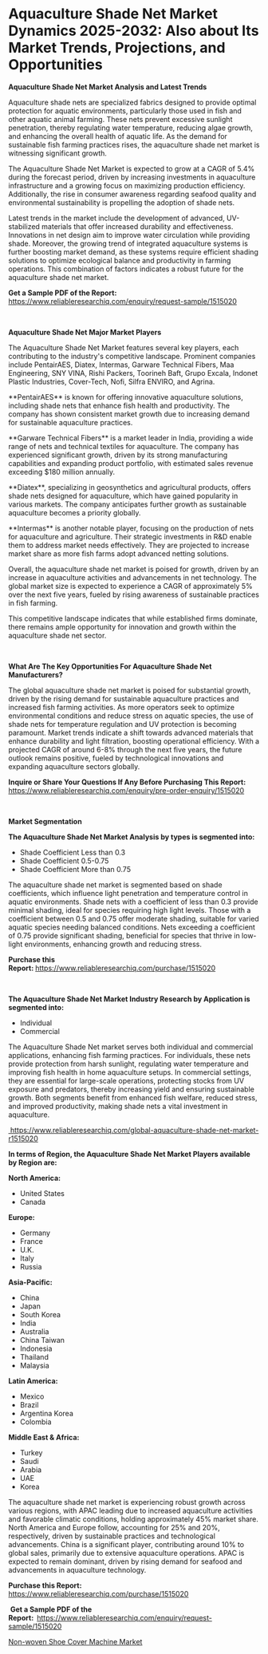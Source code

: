 <p><h1>Aquaculture Shade Net Market Dynamics 2025-2032: Also about Its Market Trends, Projections, and Opportunities</h1></p><p><strong>Aquaculture Shade Net Market Analysis and Latest Trends</strong></p>
<p><p>Aquaculture shade nets are specialized fabrics designed to provide optimal protection for aquatic environments, particularly those used in fish and other aquatic animal farming. These nets prevent excessive sunlight penetration, thereby regulating water temperature, reducing algae growth, and enhancing the overall health of aquatic life. As the demand for sustainable fish farming practices rises, the aquaculture shade net market is witnessing significant growth.</p><p>The Aquaculture Shade Net Market is expected to grow at a CAGR of 5.4% during the forecast period, driven by increasing investments in aquaculture infrastructure and a growing focus on maximizing production efficiency. Additionally, the rise in consumer awareness regarding seafood quality and environmental sustainability is propelling the adoption of shade nets. </p><p>Latest trends in the market include the development of advanced, UV-stabilized materials that offer increased durability and effectiveness. Innovations in net design aim to improve water circulation while providing shade. Moreover, the growing trend of integrated aquaculture systems is further boosting market demand, as these systems require efficient shading solutions to optimize ecological balance and productivity in farming operations. This combination of factors indicates a robust future for the aquaculture shade net market.</p></p>
<p><strong>Get a Sample PDF of the Report:&nbsp;</strong> <a href="https://www.reliableresearchiq.com/enquiry/request-sample/1515020?utm_campaign=3570&utm_medium=2&utm_source=Github&utm_content=ia&utm_term=29032025&utm_id=aquaculture-shade-net">https://www.reliableresearchiq.com/enquiry/request-sample/1515020</a></p>
<p>&nbsp;</p>
<p><strong>Aquaculture Shade Net Major Market Players</strong></p>
<p><p>The Aquaculture Shade Net Market features several key players, each contributing to the industry's competitive landscape. Prominent companies include PentairAES, Diatex, Intermas, Garware Technical Fibers, Maa Engineering, SNY VINA, Rishi Packers, Toorineh Baft, Grupo Excala, Indonet Plastic Industries, Cover-Tech, Nofi, Silfra ENVIRO, and Agrina.</p><p>**PentairAES** is known for offering innovative aquaculture solutions, including shade nets that enhance fish health and productivity. The company has shown consistent market growth due to increasing demand for sustainable aquaculture practices. </p><p>**Garware Technical Fibers** is a market leader in India, providing a wide range of nets and technical textiles for aquaculture. The company has experienced significant growth, driven by its strong manufacturing capabilities and expanding product portfolio, with estimated sales revenue exceeding $180 million annually.</p><p>**Diatex**, specializing in geosynthetics and agricultural products, offers shade nets designed for aquaculture, which have gained popularity in various markets. The company anticipates further growth as sustainable aquaculture becomes a priority globally.</p><p>**Intermas** is another notable player, focusing on the production of nets for aquaculture and agriculture. Their strategic investments in R&D enable them to address market needs effectively. They are projected to increase market share as more fish farms adopt advanced netting solutions.</p><p>Overall, the aquaculture shade net market is poised for growth, driven by an increase in aquaculture activities and advancements in net technology. The global market size is expected to experience a CAGR of approximately 5% over the next five years, fueled by rising awareness of sustainable practices in fish farming.</p><p>This competitive landscape indicates that while established firms dominate, there remains ample opportunity for innovation and growth within the aquaculture shade net sector.</p></p>
<p>&nbsp;</p>
<p><strong>What Are The Key Opportunities For Aquaculture Shade Net Manufacturers?</strong></p>
<p><p>The global aquaculture shade net market is poised for substantial growth, driven by the rising demand for sustainable aquaculture practices and increased fish farming activities. As more operators seek to optimize environmental conditions and reduce stress on aquatic species, the use of shade nets for temperature regulation and UV protection is becoming paramount. Market trends indicate a shift towards advanced materials that enhance durability and light filtration, boosting operational efficiency. With a projected CAGR of around 6-8% through the next five years, the future outlook remains positive, fueled by technological innovations and expanding aquaculture sectors globally.</p></p>
<p><strong>Inquire or Share Your Questions If Any Before Purchasing This Report:</strong> <a href="https://www.reliableresearchiq.com/enquiry/pre-order-enquiry/1515020?utm_campaign=3570&utm_medium=2&utm_source=Github&utm_content=ia&utm_term=29032025&utm_id=aquaculture-shade-net">https://www.reliableresearchiq.com/enquiry/pre-order-enquiry/1515020</a></p>
<p>&nbsp;</p>
<p><strong>Market Segmentation</strong></p>
<p><strong>The Aquaculture Shade Net Market Analysis by types is segmented into:</strong></p>
<p><ul><li>Shade Coefficient Less than 0.3</li><li>Shade Coefficient 0.5-0.75</li><li>Shade Coefficient More than 0.75</li></ul></p>
<p><p>The aquaculture shade net market is segmented based on shade coefficients, which influence light penetration and temperature control in aquatic environments. Shade nets with a coefficient of less than 0.3 provide minimal shading, ideal for species requiring high light levels. Those with a coefficient between 0.5 and 0.75 offer moderate shading, suitable for varied aquatic species needing balanced conditions. Nets exceeding a coefficient of 0.75 provide significant shading, beneficial for species that thrive in low-light environments, enhancing growth and reducing stress.</p></p>
<p><strong>Purchase this Report:&nbsp;</strong><a href="https://www.reliableresearchiq.com/purchase/1515020?utm_campaign=3570&utm_medium=2&utm_source=Github&utm_content=ia&utm_term=29032025&utm_id=aquaculture-shade-net">https://www.reliableresearchiq.com/purchase/1515020</a></p>
<p>&nbsp;</p>
<p><strong>The Aquaculture Shade Net Market Industry Research by Application is segmented into:</strong></p>
<p><ul><li>Individual</li><li>Commercial</li></ul></p>
<p><p>The Aquaculture Shade Net market serves both individual and commercial applications, enhancing fish farming practices. For individuals, these nets provide protection from harsh sunlight, regulating water temperature and improving fish health in home aquaculture setups. In commercial settings, they are essential for large-scale operations, protecting stocks from UV exposure and predators, thereby increasing yield and ensuring sustainable growth. Both segments benefit from enhanced fish welfare, reduced stress, and improved productivity, making shade nets a vital investment in aquaculture.</p></p>
<p><a href="https://www.reliableresearchiq.com/global-aquaculture-shade-net-market-r1515020?utm_campaign=3570&utm_medium=2&utm_source=Github&utm_content=ia&utm_term=29032025&utm_id=aquaculture-shade-net">&nbsp;https://www.reliableresearchiq.com/global-aquaculture-shade-net-market-r1515020</a></p>
<p><strong>In terms of Region, the Aquaculture Shade Net Market Players available by Region are:</strong></p>
<p>
    <p> <strong> North America: </strong>
        <ul>
            <li>United States</li>
            <li>Canada</li>
        </ul>
        </p> 
    <p> <strong> Europe: </strong>
        <ul>
            <li>Germany</li>
            <li>France</li>
            <li>U.K.</li>
            <li>Italy</li>
            <li>Russia</li>
        </ul>
        </p> 
    <p> <strong> Asia-Pacific: </strong>
        <ul>
            <li>China</li>
            <li>Japan</li>
            <li>South Korea</li>
            <li>India</li>
            <li>Australia</li>
            <li>China Taiwan</li>
            <li>Indonesia</li>
            <li>Thailand</li>
            <li>Malaysia</li>
        </ul>
        </p> 
    <p> <strong> Latin America: </strong>
        <ul>
            <li>Mexico</li>
            <li>Brazil</li>
            <li>Argentina Korea</li>
            <li>Colombia</li>
        </ul>
        </p> 
    <p> <strong> Middle East & Africa: </strong>
        <ul>
            <li>Turkey</li>
            <li>Saudi</li>
            <li>Arabia</li>
            <li>UAE</li>
            <li>Korea</li>
        </ul>
    </p>
    </p>
<p><p>The aquaculture shade net market is experiencing robust growth across various regions, with APAC leading due to increased aquaculture activities and favorable climatic conditions, holding approximately 45% market share. North America and Europe follow, accounting for 25% and 20%, respectively, driven by sustainable practices and technological advancements. China is a significant player, contributing around 10% to global sales, primarily due to extensive aquaculture operations. APAC is expected to remain dominant, driven by rising demand for seafood and advancements in aquaculture technology.</p></p>
<p><strong>Purchase this Report: </strong><a href="https://www.reliableresearchiq.com/purchase/1515020?utm_campaign=3570&utm_medium=2&utm_source=Github&utm_content=ia&utm_term=29032025&utm_id=aquaculture-shade-net">https://www.reliableresearchiq.com/purchase/1515020</a></p>
<p>&nbsp;<strong>Get a Sample PDF of the Report:&nbsp;&nbsp;</strong><a href="https://www.reliableresearchiq.com/enquiry/request-sample/1515020?utm_campaign=3570&utm_medium=2&utm_source=Github&utm_content=ia&utm_term=29032025&utm_id=aquaculture-shade-net">https://www.reliableresearchiq.com/enquiry/request-sample/1515020</a></p>
<p><strong></strong></p>
<p><p><a href="https://github.com/karydacamu/Market-Research-Report-List-1/blob/main/non-woven-shoe-cover-machine-market.md?utm_campaign=3570&utm_medium=2&utm_source=Github&utm_content=ia&utm_term=29032025&utm_id=aquaculture-shade-net">Non-woven Shoe Cover Machine Market</a></p></p>